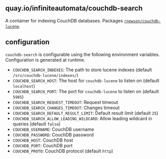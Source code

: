 ## quay.io/infiniteautomata/couchdb-search

A container for indexing CouchDB databases. Packages
[`rnewson/couchdb-lucene`][couchdb-lucene].

## configuration

`couchdb-search` is configurable using the following environment variables.
Configuration is generated at runtime.

- `COUCHDB_SEARCH_INDEXES`: The path to store lucene indexes (default `/srv/couchdb-lucene/indexes/`)
- `COUCHDB_SEARCH_HOST`: The host for `couchdb-lucene` to listen on (default `localhost`)
- `COUCHDB_SEARCH_PORT`: The port for `couchdb-lucene` to listen on (default `5985`)
- `COUCHDB_SEARCH_REQUEST_TIMEOUT`: Request timeout
- `COUCHDB_SEARCH_CHANGES_TIMEOUT`: Changes timeout
- `COUCHDB_SEARCH_DEFAULT_RESULT_LIMIT`: Default result limit (default `25`)
- `COUCHDB_SEARCH_ALLOW_LEADING_WILDCARD`: Allow leading wildcard in queries (default `false`)
- `COUCHDB_USERNAME`: CouchDB username
- `COUCHDB_PASSWORD`: CouchDB password
- `COUCHDB_HOST`: CouchDB host
- `COUCHDB_PORT`: CouchDB port
- `COUCHDB_PROTO`: CouchDB protocol (default `http`)

[couchdb-lucene]: https://github.com/rnewson/couchdb-lucene
